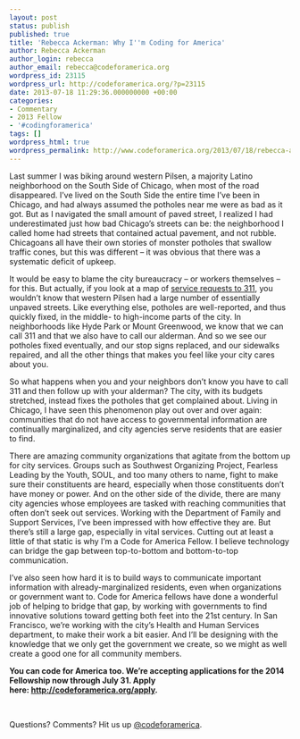 ```yaml
---
layout: post
status: publish
published: true
title: 'Rebecca Ackerman: Why I''m Coding for America'
author: Rebecca Ackerman
author_login: rebecca
author_email: rebecca@codeforamerica.org
wordpress_id: 23115
wordpress_url: http://codeforamerica.org/?p=23115
date: 2013-07-18 11:29:36.000000000 +00:00
categories:
- Commentary
- 2013 Fellow
- '#codingforamerica'
tags: []
wordpress_html: true
wordpress_permalink: http://www.codeforamerica.org/2013/07/18/rebecca-ackerman-why-im-coding-for-america/
---
```


<p dir="ltr">Last summer I was biking around western Pilsen, a majority Latino neighborhood on the South Side of Chicago, when most of the road disappeared. I’ve lived on the South Side the entire time I’ve been in Chicago, and had always assumed the potholes near me were as bad as it got. But as I navigated the small amount of paved street, I realized I had underestimated just how bad Chicago’s streets can be: the neighborhood I called home had streets that contained actual pavement, and not rubble. Chicagoans all have their own stories of monster potholes that swallow traffic cones, but this was different – it was obvious that there was a systematic deficit of upkeep.</p>
<p dir="ltr">It would be easy to blame the city bureaucracy – or workers themselves – for this. But actually, if you look at a map of <a href="http://potholes.311servic.es/">service requests to 311</a>, you wouldn’t know that western Pilsen had a large number of essentially unpaved streets. Like everything else, potholes are well-reported, and thus quickly fixed, in the middle- to high-income parts of the city. In neighborhoods like Hyde Park or Mount Greenwood, we know that we can call 311 and that we also have to call our alderman. And so we see our potholes fixed eventually, and our stop signs replaced, and our sidewalks repaired, and all the other things that makes you feel like your city cares about you.</p>
<p dir="ltr">So what happens when you and your neighbors don’t know you have to call 311 and then follow up with your alderman? The city, with its budgets stretched, instead fixes the potholes that get complained about. Living in Chicago, I have seen this phenomenon play out over and over again: communities that do not have access to governmental information are continually marginalized, and city agencies serve residents that are easier to find.</p>
<p dir="ltr">There are amazing community organizations that agitate from the bottom up for city services. Groups such as Southwest Organizing Project, Fearless Leading by the Youth, SOUL, and too many others to name, fight to make sure their constituents are heard, especially when those constituents don’t have money or power. And on the other side of the divide, there are many city agencies whose employees are tasked with reaching communities that often don’t seek out services. Working with the Department of Family and Support Services, I’ve been impressed with how effective they are. But there’s still a large gap, especially in vital services. Cutting out at least a little of that static is why I’m a Code for America Fellow. I believe technology can bridge the gap between top-to-bottom and bottom-to-top communication.</p>
<p dir="ltr">I’ve also seen how hard it is to build ways to communicate important information with already-marginalized residents, even when organizations or government want to. Code for America fellows have done a wonderful job of helping to bridge that gap, by working with governments to find innovative solutions toward getting both feet into the 21st century. In San Francisco, we’re working with the city’s Health and Human Services department, to make their work a bit easier. And I’ll be designing with the knowledge that we only get the government we create, so we might as well create a good one for all community members.</p>
<p><strong>You can code for America too. We’re accepting applications for the 2014 Fellowship now through July 31. Apply here: <a href="http://codeforamerica.org/apply" target="_blank">http://codeforamerica.org/apply</a>.</strong></p>
<p> </p>
<p>Questions? Comments? Hit us up <a href="http://twitter.com/codeforamerica" target="_blank">@codeforamerica</a>.</p>
